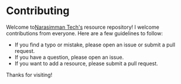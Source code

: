 # Contributing

Welcome to[Narasimman Tech's](https://narasimmantech.com) resource repository! I welcome contributions from everyone. Here are a few guidelines to follow:

- If you find a typo or mistake, please open an issue or submit a pull request.
- If you have a question, please open an issue.
- If you want to add a resource, please submit a pull request.

Thanks for visiting!
